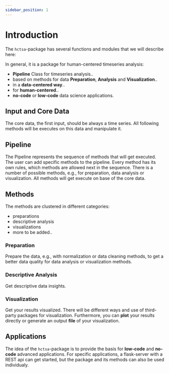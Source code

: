 ```yaml
---
sidebar_position: 1
---
```


# Introduction

The `hctsa`-package has several functions and modules that we will describe here: 

In general, it is a package for human-centered timeseries analysis:
- **Pipeline** Class for timeseries analysis..
- based on methods for data **Preparation**, **Analysis** and **Visualization**..
- in a **data-centered way**..
- for **human-centered**.. 
- **no-code** or **low-code** data science applications.

## Input and Core Data

The core data, the first input, should be always a time series. All following methods will be executes on this data and manipulate it.

## Pipeline

The Pipeline represents the sequence of methods that will get executed. The user can add specific methods to the pipeline. Every method has its own rules, which methods are allowed next in the sequence. There is a number of possible methods, e.g., for preparation, data analysis or visualization. All methods will get execute on base of the core data.

## Methods

The methods are clustered in different categories:
- preparations
- descriptive analysis
- visualizations
- more to be added..

### Preparation

Prepare the data, e.g., with normalization or data cleaning methods, to get a better data quality for data analysis or visualization methods.

### Descriptive Analysis

Get descriptive data insights.

### Visualization

Get your results visualized. There will be different ways and use of third-party packages for visualization. Furthermore, you can **plot** your results directly or generate an output **file** of your visualization.

## Applications

The idea of the `hctsa`-package is to provide the basis for **low-code** and **no-code** advanced applications. For specific applications, a flask-server with a REST api can get started, but the package and its methods can also be used individualy. 

<!-- 
Run the development server:

```shell
cd my-website

npx docusaurus start
```

Your site starts at `http://localhost:3000`.

Open `docs/intro.md` and edit some lines: the site **reloads automatically** and display your changes.

Generate a new Docusaurus site using the **classic template**:

```shell
npx @docusaurus/init@latest init my-website classic
``` 
-->
